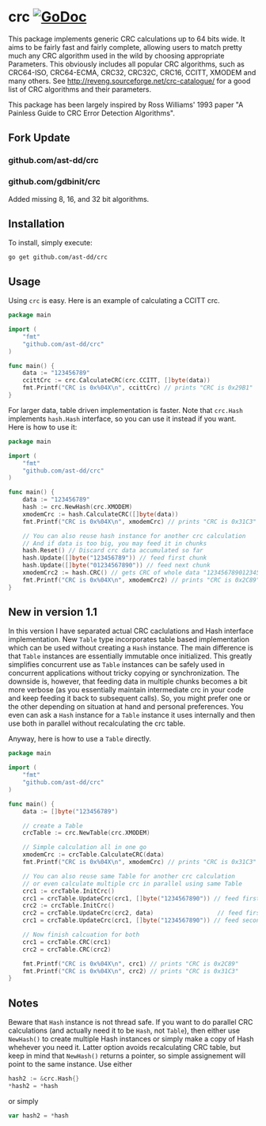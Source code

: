crc [![GoDoc](https://godoc.org/github.com/ast-dd/src?status.png)](https://godoc.org/github.com/ast-dd/crc)
========
This package implements generic CRC calculations up to 64 bits wide.
It aims to be fairly fast and fairly complete, allowing users to match pretty much
any CRC algorithm used in the wild by choosing appropriate Parameters. This obviously includes all popular CRC algorithms, such as CRC64-ISO, CRC64-ECMA, CRC32, CRC32C, CRC16, CCITT, XMODEM and many others. See http://reveng.sourceforge.net/crc-catalogue/ for a good list of CRC algorithms and their parameters.

This package has been largely inspired by Ross Williams' 1993 paper "A Painless Guide to CRC Error Detection Algorithms".

## Fork Update

### github.com/ast-dd/crc

### github.com/gdbinit/crc

Added missing 8, 16, and 32 bit algorithms. 

## Installation

To install, simply execute:

```
go get github.com/ast-dd/crc
```

## Usage

Using `crc` is easy. Here is an example of calculating a CCITT crc.
```go
package main

import (
	"fmt"
	"github.com/ast-dd/crc"
)

func main() {
	data := "123456789"
	ccittCrc := crc.CalculateCRC(crc.CCITT, []byte(data))
	fmt.Printf("CRC is 0x%04X\n", ccittCrc) // prints "CRC is 0x29B1"
}
```

For larger data, table driven implementation is faster. Note that `crc.Hash` implements `hash.Hash` interface, so you can use it instead if you want.  
Here is how to use it:
```go
package main

import (
	"fmt"
	"github.com/ast-dd/crc"
)

func main() {
	data := "123456789"
	hash := crc.NewHash(crc.XMODEM)
	xmodemCrc := hash.CalculateCRC([]byte(data))
	fmt.Printf("CRC is 0x%04X\n", xmodemCrc) // prints "CRC is 0x31C3"

	// You can also reuse hash instance for another crc calculation
	// And if data is too big, you may feed it in chunks
	hash.Reset() // Discard crc data accumulated so far
	hash.Update([]byte("123456789")) // feed first chunk
	hash.Update([]byte("01234567890")) // feed next chunk
	xmodemCrc2 := hash.CRC() // gets CRC of whole data "12345678901234567890"
	fmt.Printf("CRC is 0x%04X\n", xmodemCrc2) // prints "CRC is 0x2C89"
}
```

## New in version 1.1

In this version I have separated actual CRC caclulations and Hash interface implementation. New `Table` type incorporates table based implementation which can be used without creating a `Hash` instance. The main difference is that `Table` instances are essentially immutable once initialized. This greatly simplifies concurrent use as `Table` instances can be safely used in concurrent applications without tricky copying or synchronization. The downside is, however, that feeding data in multiple chunks becomes a bit more verbose (as you essentially maintain intermediate crc in your code and keep feeding it back to subsequent calls). So, you might prefer one or the other depending on situation at hand and personal preferences. You even can ask a `Hash` instance for a `Table` instance it uses internally and then use both in parallel without recalculating the crc table.

Anyway, here is how to use a `Table` directly.

```go
package main

import (
	"fmt"
	"github.com/ast-dd/crc"
)

func main() {
	data := []byte("123456789")

	// create a Table
	crcTable := crc.NewTable(crc.XMODEM)

	// Simple calculation all in one go
	xmodemCrc := crcTable.CalculateCRC(data)
	fmt.Printf("CRC is 0x%04X\n", xmodemCrc) // prints "CRC is 0x31C3"

	// You can also reuse same Table for another crc calculation
	// or even calculate multiple crc in parallel using same Table
	crc1 := crcTable.InitCrc()
	crc1 = crcTable.UpdateCrc(crc1, []byte("1234567890")) // feed first chunk to first crc
	crc2 := crcTable.InitCrc()
	crc2 = crcTable.UpdateCrc(crc2, data)                  // feed first chunk to second crc
	crc1 = crcTable.UpdateCrc(crc1, []byte("1234567890")) // feed second chunk to first crc

	// Now finish calcuation for both
	crc1 = crcTable.CRC(crc1)
	crc2 = crcTable.CRC(crc2)

	fmt.Printf("CRC is 0x%04X\n", crc1) // prints "CRC is 0x2C89"
	fmt.Printf("CRC is 0x%04X\n", crc2) // prints "CRC is 0x31C3"
}
```


## Notes
Beware that `Hash` instance is not thread safe. If you want to do parallel CRC calculations (and actually need it to be `Hash`, not `Table`), then either use `NewHash()` to create multiple Hash instances or simply make a copy of Hash whehever you need it. Latter option avoids recalculating CRC table, but keep in mind that `NewHash()` returns a pointer, so simple assignement will point to the same instance.
Use either
 ```go
hash2 := &crc.Hash{}
*hash2 = *hash
```
or simply
 ```go
var hash2 = *hash
 ```

